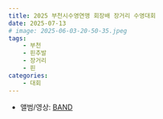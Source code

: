 ```yaml
---
title: 2025 부천시수영연맹 회장배 장거리 수영대회
date: 2025-07-13
# image: 2025-06-03-20-50-35.jpeg
tags:
    - 부천
    - 핀추발
    - 장거리
    - 핀
categories:
    - 대회
---
```


- 앨범/영상: [BAND](https://band.us/band/93484357/album/87690617)
